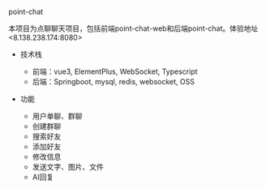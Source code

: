 point-chat

本项目为点聊聊天项目，包括前端point-chat-web和后端point-chat。体验地址 <8.138.238.174:8080>

* 技术栈
  * 前端：vue3, ElementPlus, WebSocket, Typescript
  * 后端：Springboot, mysql, redis, websocket, OSS

* 功能

  * 用户单聊、群聊
  * 创建群聊
  * 搜索好友
  * 添加好友
  * 修改信息
  * 发送文字、图片、文件
  * AI回复

  





